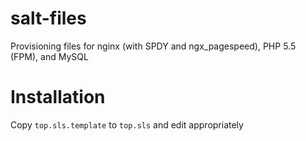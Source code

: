 salt-files
==========

Provisioning files for nginx (with SPDY and ngx_pagespeed), PHP 5.5 (FPM), and MySQL


Installation
============

Copy `top.sls.template` to `top.sls` and edit appropriately
